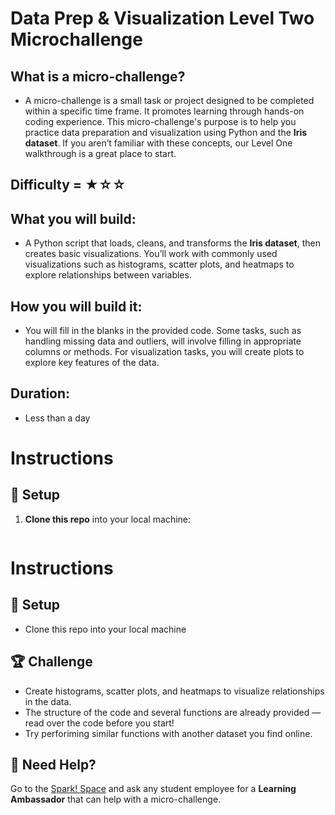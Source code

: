 # Data Prep & Visualization Level Two Microchallenge

## What is a micro-challenge?
- A micro-challenge is a small task or project designed to be completed within a specific time frame. It promotes learning through hands-on coding experience. This micro-challenge's purpose is to help you practice data preparation and visualization using Python and the **Iris dataset**. If you aren’t familiar with these concepts, our Level One walkthrough is a great place to start.

## Difficulty = ★☆☆

## What you will build:
- A Python script that loads, cleans, and transforms the **Iris dataset**, then creates basic visualizations. You’ll work with commonly used visualizations such as histograms, scatter plots, and heatmaps to explore relationships between variables.

## How you will build it:
- You will fill in the blanks in the provided code. Some tasks, such as handling missing data and outliers, will involve filling in appropriate columns or methods. For visualization tasks, you will create plots to explore key features of the data.

## Duration:
- Less than a day 

# Instructions

## 🚀 Setup
1. **Clone this repo** into your local machine:

   ```bash
   
   ```
   
# Instructions
## 🚀 Setup
- Clone this repo into your local machine

## 🏆 Challenge
- Create histograms, scatter plots, and heatmaps to visualize relationships in the data.
- The structure of the code and several functions are already provided — read over the code before you start!
- Try perforiming similar functions with another dataset you find online.

## 🛟 Need Help?

Go to the [Spark! Space](https://www.bu.edu/spark/resources/space/) and ask any student employee for a **Learning Ambassador** that can help with a micro-challenge.
